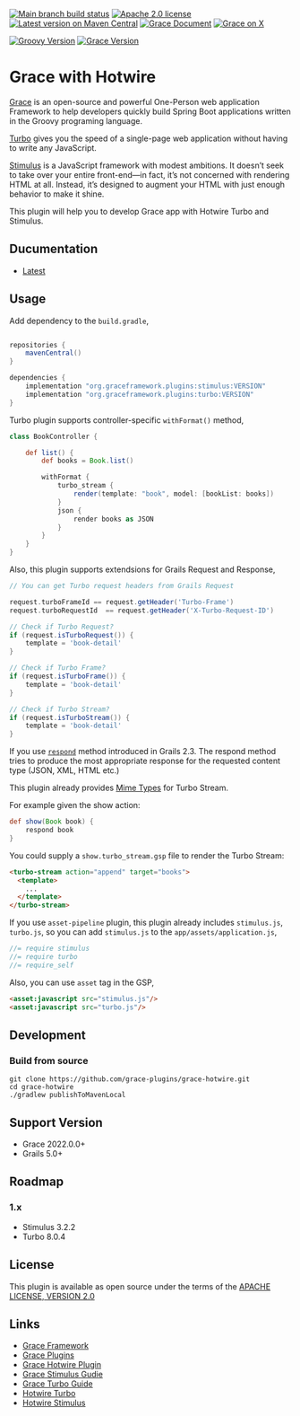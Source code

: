[![Main branch build status](https://github.com/grace-plugins/grace-hotwire/workflows/Grace%20CI/badge.svg?style=flat)](https://github.com/grace-plugins/grace-hotwire/actions?query=workflow%3A%Grace+CI%22)
[![Apache 2.0 license](https://img.shields.io/badge/License-APACHE%202.0-green.svg?logo=APACHE&style=flat)](https://opensource.org/licenses/Apache-2.0)
[![Latest version on Maven Central](https://img.shields.io/maven-central/v/org.graceframework.plugins/turbo.svg?label=Maven%20Central&logo=apache-maven&style=flat)](https://search.maven.org/search?q=g:org.graceframework.plugins)
[![Grace Document](https://img.shields.io/badge/Grace_Document-latest-blue?style=flat&logo=asciidoctor&logoColor=E40046&labelColor=ffffff&color=f49b06)](https://plugins.graceframework.org/grace-hotwire/latest/)
[![Grace on X](https://img.shields.io/twitter/follow/graceframework?style=social)](https://x.com/graceframework)

[![Groovy Version](https://img.shields.io/badge/Groovy-3.0.22-blue?style=flat&color=4298b8)](https://groovy-lang.org/releasenotes/groovy-3.0.html)
[![Grace Version](https://img.shields.io/badge/Grace-2022.2.8-blue?style=flat&color=f49b06)](https://github.com/graceframework/grace-framework/releases/tag/v2022.2.8)

# Grace with Hotwire

[Grace](https://github.com/graceframework/grace-framework) is an open-source and powerful One-Person web application Framework to help developers quickly build Spring Boot applications written in the Groovy programing language.

[Turbo](https://turbo.hotwired.dev) gives you the speed of a single-page web application without having to write any JavaScript.

[Stimulus](https://stimulus.hotwired.dev) is a JavaScript framework with modest ambitions. It doesn’t seek to take over your entire front-end—in fact, it’s not concerned with rendering HTML at all. Instead, it’s designed to augment your HTML with just enough behavior to make it shine. 

This plugin will help you to develop Grace app with Hotwire Turbo and Stimulus.

## Ducumentation

* [Latest](https://plugins.graceframework.org/grace-hotwire/latest/)

## Usage

Add dependency to the `build.gradle`,

```gradle

repositories {
    mavenCentral()
}

dependencies {
    implementation "org.graceframework.plugins:stimulus:VERSION"
    implementation "org.graceframework.plugins:turbo:VERSION"
}
```

Turbo plugin supports controller-specific `withFormat()` method,

```groovy
class BookController {

    def list() {
        def books = Book.list()

        withFormat {
            turbo_stream {
                render(template: "book", model: [bookList: books])
            }
            json {
                render books as JSON
            }
        }
    }
}
```

Also, this plugin supports extendsions for Grails Request and Response,

```groovy
// You can get Turbo request headers from Grails Request

request.turboFrameId == request.getHeader('Turbo-Frame')
request.turboRequestId  == request.getHeader('X-Turbo-Request-ID')

// Check if Turbo Request?
if (request.isTurboRequest()) {
    template = 'book-detail'
}

// Check if Turbo Frame?
if (request.isTurboFrame()) {
    template = 'book-detail'
}

// Check if Turbo Stream?
if (request.isTurboStream()) {
    template = 'book-detail'
}
```

If you use [`respond`](https://grails.github.io/legacy-grails-doc/4.0.0/ref/Controllers/respond.html) method introduced in Grails 2.3. The respond method tries to produce the most appropriate response for the requested content type (JSON, XML, HTML etc.)

This plugin already provides [Mime Types](https://grails.github.io/legacy-grails-doc/4.0.0/guide/theWebLayer.html#contentNegotiation) for Turbo Stream.

For example given the show action:

```groovy
def show(Book book) {
    respond book
}
```

You could supply a `show.turbo_stream.gsp` file to render the Turbo Stream:

```html
<turbo-stream action="append" target="books">
  <template>
    ...
  </template>
</turbo-stream>
```

If you use `asset-pipeline` plugin, this plugin already includes `stimulus.js`, `turbo.js`,
so you can add `stimulus.js` to the `app/assets/application.js`,

```javascript
//= require stimulus
//= require turbo
//= require_self
```

Also, you can use `asset` tag in the GSP,

```HTML
<asset:javascript src="stimulus.js"/>
<asset:javascript src="turbo.js"/>
```

## Development

### Build from source

```
git clone https://github.com/grace-plugins/grace-hotwire.git
cd grace-hotwire
./gradlew publishToMavenLocal
```

## Support Version

* Grace 2022.0.0+
* Grails 5.0+

## Roadmap

### 1.x

* Stimulus 3.2.2
* Turbo 8.0.4

## License

This plugin is available as open source under the terms of the [APACHE LICENSE, VERSION 2.0](http://apache.org/Licenses/LICENSE-2.0)

## Links

- [Grace Framework](https://github.com/graceframework/grace-framework)
- [Grace Plugins](https://github.com/grace-plugins)
- [Grace Hotwire Plugin](https://github.com/grace-plugins/grace-hotwire)
- [Grace Stimulus Gudie](https://github.com/grace-guides/gs-stimulus)
- [Grace Turbo Guide](https://github.com/grace-guides/gs-turbo)
- [Hotwire Turbo](https://turbo.hotwired.dev)
- [Hotwire Stimulus](https://stimulus.hotwired.dev)
